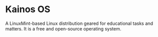 # Kainos OS
A LinuxMint-based Linux distribution geared for educational tasks and matters. It is a free and open-source operating system.
